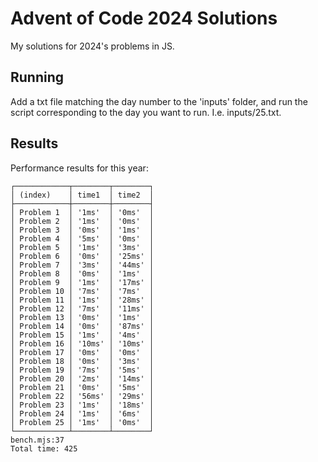# Advent of Code 2024 Solutions

My solutions for 2024's problems in JS.

## Running

Add a txt file matching the day number to the 'inputs' folder, and run the script corresponding to the day you want to run. I.e. inputs/25.txt.

## Results

Performance results for this year:

```
┌────────────┬────────┬────────┐
│ (index)    │ time1  │ time2  │
├────────────┼────────┼────────┤
│ Problem 1  │ '1ms'  │ '0ms'  │
│ Problem 2  │ '1ms'  │ '0ms'  │
│ Problem 3  │ '0ms'  │ '1ms'  │
│ Problem 4  │ '5ms'  │ '0ms'  │
│ Problem 5  │ '1ms'  │ '3ms'  │
│ Problem 6  │ '0ms'  │ '25ms' │
│ Problem 7  │ '3ms'  │ '44ms' │
│ Problem 8  │ '0ms'  │ '1ms'  │
│ Problem 9  │ '1ms'  │ '17ms' │
│ Problem 10 │ '7ms'  │ '7ms'  │
│ Problem 11 │ '1ms'  │ '28ms' │
│ Problem 12 │ '7ms'  │ '11ms' │
│ Problem 13 │ '0ms'  │ '1ms'  │
│ Problem 14 │ '0ms'  │ '87ms' │
│ Problem 15 │ '1ms'  │ '4ms'  │
│ Problem 16 │ '10ms' │ '10ms' │
│ Problem 17 │ '0ms'  │ '0ms'  │
│ Problem 18 │ '0ms'  │ '3ms'  │
│ Problem 19 │ '7ms'  │ '5ms'  │
│ Problem 20 │ '2ms'  │ '14ms' │
│ Problem 21 │ '0ms'  │ '5ms'  │
│ Problem 22 │ '56ms' │ '29ms' │
│ Problem 23 │ '1ms'  │ '18ms' │
│ Problem 24 │ '1ms'  │ '6ms'  │
│ Problem 25 │ '1ms'  │ '0ms'  │
└────────────┴────────┴────────┘
bench.mjs:37
Total time: 425
```